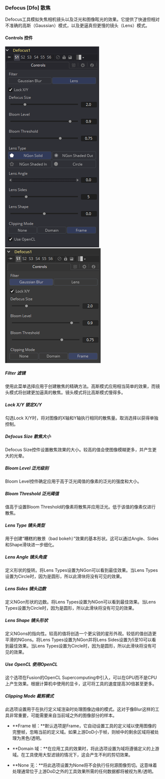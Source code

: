 ### Defocus [Dfo] 散焦

Defocus工具模拟失焦相机镜头以及泛光和图像眩光的效果。它提供了快速但相对不准确的高斯（Gaussian）模式，以及更逼真但更慢的镜头（Lens）模式。

#### Controls 控件

![Dfo_Controls](images/Dfo_Controls.png)![Dfo_Controls2](images/Dfo_Controls2.png)

##### Filter 滤镜

使用此菜单选择应用于创建散焦的精确方法。高斯模式应用相当简单的效果，而镜头模式将创建更加逼真的散焦。镜头模式将比高斯模式慢得多。

##### Lock X/Y 锁定X/Y

勾选Lock X/Y时，将对图像的X轴和Y轴执行相同的散焦量。取消选择以获得单独控制。

##### Defocus Size 散焦大小

Defocus Size控件设置散焦效果的大小。较高的值会使图像模糊更多，并产生更大的光晕。

##### Bloom Level 泛光级别

Bloom Level控件确定应用于高于泛光阈值的像素的泛光的强度和大小。

##### Bloom Threshold 泛光阈值

值高于设置Bloom Threshold的像素将散焦并应用泛光。低于该值的像素仅进行散焦。

##### Lens Type 镜头类型

用于创建“糟糕的散景（bad bokeh）”效果的基本形状。这可以通过Angle、Sides和Shape滑块进一步细化。

##### Lens Angle 镜头角度

定义形状的旋转。将Lens Types设置为NGon可以看到最佳效果。当Lens Types设置为Circle时，因为是圆形，所以此滑块将没有可见的效果。

##### Lens Sides 镜头边数

定义NGon形状的边数。将Lens Types设置为NGon可以看到最佳效果。当Lens Types设置为Circle时，因为是圆形，所以此滑块将没有可见的效果。

##### Lens Shape 镜头形状

定义NGons的指向性。较高的值将创造一个更尖锐的星形外观。较低的值创造更平滑的NGons。将Lens Types设置为NGon并将Lens Sides设置为5至10可以看到最佳效果。当Lens Types设置为Circle时，因为是圆形，所以此滑块将没有可见的效果。

##### Use OpenCL 使用OpenCL

这个选项在Fusion的OpenCL Supercomputing中引入，可以在GPU而不是CPU上产生效果。根据计算机中使用的显卡，这可将工具的速度提高30倍甚至更多。

##### Clipping Mode 裁剪模式

此选项设置用于在执行定义域渲染时处理图像边缘的模式。这对于像Blur这样的工具非常重要，可能需要来自当前域之外的图像部分的样本。

- **Frame 帧：**默认选项是Frame，它自动设置工具的定义域以使用图像的完整帧，忽略当前的定义域。如果上游DoD小于帧，则帧中的剩余区域将被处理为黑色/透明。

- **Domain 域：**在应用工具的效果时，将此选项设置为域将遵循定义的上游域。在工具使用大型滤镜的情况下，这会产生不利的剪切效果。

- **None 无：**将此选项设置为None将不会执行任何源图像剪切。这意味着处理通常位于上游DoD之外的工具效果所需的任何数据都将被视为黑/透明。